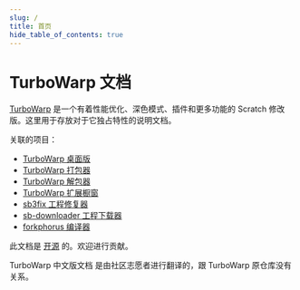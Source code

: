 ```yaml
---
slug: /
title: 首页
hide_table_of_contents: true
---
```


# TurboWarp 文档

[TurboWarp](https://turbowarp.org/) 是一个有着性能优化、深色模式、插件和更多功能的 Scratch 修改版。这里用于存放对于它独占特性的说明文档。

关联的项目：

 - [TurboWarp 桌面版](https://desktop.turbowarp.org/)
 - [TurboWarp 打包器](https://packager.turbowarp.org/)
 - [TurboWarp 解包器](https://turbowarp.github.io/unpackager/)
 - [TurboWarp 扩展橱窗](https://extensions.turbowarp.org/)
 - [sb3fix 工程修复器](https://turbowarp.github.io/sb3fix/)
 - [sb-downloader 工程下载器](https://forkphorus.github.io/sb-downloader/)
 - [forkphorus 编译器](https://forkphorus.github.io/)

此文档是 [开源](https://github.com/TurboWarp/docs) 的。欢迎进行贡献。

TurboWarp 中文版文档 是由社区志愿者进行翻译的，跟 TurboWarp 原仓库没有关系。
